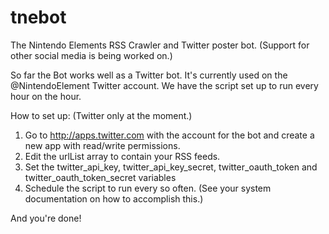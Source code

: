 tnebot
======

The Nintendo Elements RSS Crawler and Twitter poster bot.
(Support for other social media is being worked on.)

So far the Bot works well as a Twitter bot.
It's currently used on the @NintendoElement Twitter account.
We have the script set up to run every hour on the hour.


How to set up: (Twitter only at the moment.)

1. Go to http://apps.twitter.com with the account for the bot and create a new app with read/write permissions.
2. Edit the urlList array to contain your RSS feeds.
3. Set the twitter_api_key, twitter_api_key_secret, twitter_oauth_token and twitter_oauth_token_secret variables
4. Schedule the script to run every so often. (See your system documentation on how to accomplish this.)

And you're done!


